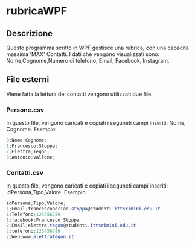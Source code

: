 # rubricaWPF
## Descrizione 
Questo programma scritto in WPF gestisce una rubrica, con una capacità massima 'MAX' Contatti. I dati che vengono visualizzati sono: Nome,Cognome,Numero di telefono, Email, Facebook, Instagram.

## File esterni
Viene fatta la lettura dei contatti vengono utilizzati due file.
### Persone.csv
In questo file, vengono caricati e copiati i seguneti campi inseriti: Nome, Cognome.
Esempio:
``` c#
0;Nome;Cognome;
1;Francesco;Stoppa;
2;Elettra;Tegon;
3;Antonio;Vallone;
``` 
### Contatti.csv
In questo file, vengono caricati e copiati i seguneti campi inseriti: idPersona,Tipo,Valore.
Esempio:
``` c#
idPersona;Tipo;Valore;
1;Email;francescoadrian.stoppa@studenti.ittsrimini.edu.it
1;Telefono;123456789
1;facebook;Francesco Stoppa
2;Email;elettra.tegon@studenti.ittsrimini.edu.it
2;telefono;123456789
2;Web;www.elettrategon.it
``` 


